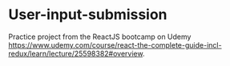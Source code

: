 # User-input-submission
Practice project from the ReactJS bootcamp on Udemy https://www.udemy.com/course/react-the-complete-guide-incl-redux/learn/lecture/25598382#overview.
